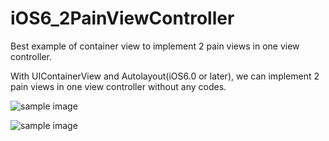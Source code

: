 iOS6_2PainViewController
========================

Best example of container view to implement 2 pain views in one view controller.

With UIContainerView and Autolayout(iOS6.0 or later), we can implement 2 pain views in one view controller without any codes.

![sample image](https://raw.github.com/sonsongithub/iOS6_2PainViewController/master/landscape.png)


![sample image](https://raw.github.com/sonsongithub/iOS6_2PainViewController/master/portrait.png)